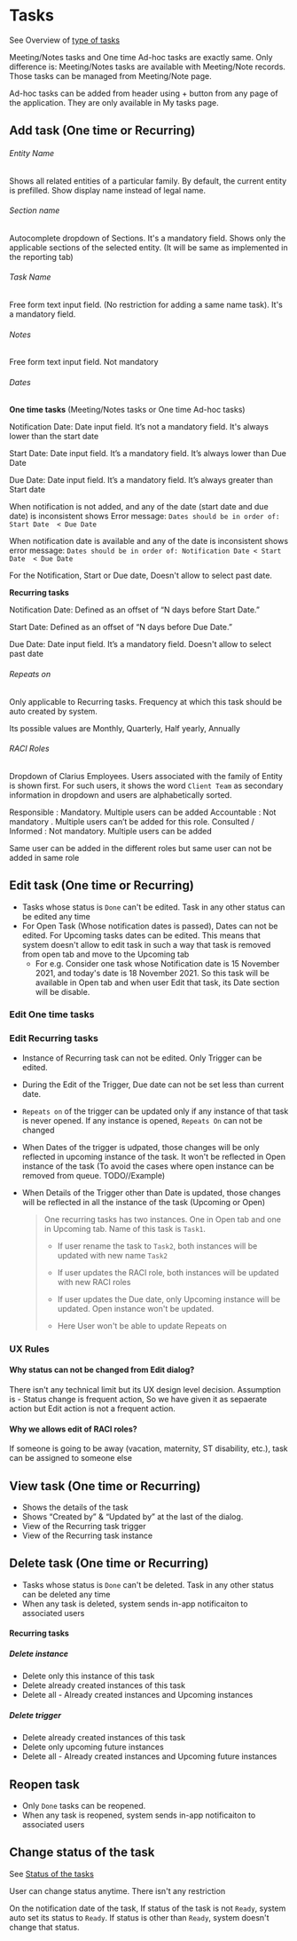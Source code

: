 # Tasks

See Overview of [type of tasks](./overview#tasks) 

Meeting/Notes tasks and One time Ad-hoc tasks are exactly same. Only difference is: Meeting/Notes tasks are available with Meeting/Note records. Those tasks can be managed from Meeting/Note page.

Ad-hoc tasks can be added from header using + button from any page of the application. They are only available in My tasks page. 

## Add task (One time or Recurring)

###### Entity Name

Shows all related entities of a particular family. By default, the current entity is prefilled. Show display name instead of legal name.

###### Section name

Autocomplete dropdown of Sections. It's a mandatory field. Shows only the applicable sections of the selected entity. (It will be same as implemented in the reporting tab)

###### Task Name

Free form text input field. (No restriction for adding a same name task). It's a mandatory field.

###### Notes

Free form text input field. Not mandatory

###### Dates

**One time tasks** (Meeting/Notes tasks or One time Ad-hoc tasks)

Notification Date: Date input field. It’s not a mandatory field. It's always lower than the start date

Start Date: Date input field. It’s a mandatory field. It’s always lower than Due Date

Due Date: Date input field. It’s a mandatory field. It’s always greater than Start date

When notification is not added, and any of the date (start date and due date) is  inconsistent shows Error message: `Dates should be in order of: Start Date  < Due Date`

When notification date is available and any of the date is inconsistent shows error message: `Dates should be in order of: Notification Date < Start Date  < Due Date`

For the Notification, Start or Due date, Doesn't allow to select past date.

**Recurring tasks**

Notification Date: Defined as an offset of “N days before Start Date.”

Start Date: Defined as an offset of “N days before Due Date.”

Due Date: Date input field. It’s a mandatory field. Doesn't allow to select past date

###### Repeats on

Only applicable to Recurring tasks. Frequency at which this task should be auto created by system. 

Its possible values are Monthly, Quarterly, Half yearly, Annually

###### RACI Roles

Dropdown of Clarius Employees. Users associated with the family of Entity is shown first. For such users, it shows the word `Client Team` as secondary information in dropdown and users are alphabetically sorted. 

Responsible : Mandatory. Multiple users can be added
Accountable : Not mandatory . Multiple users can’t be added for this role.
Consulted / Informed : Not mandatory. Multiple users can be added

Same user can be added in the different roles but same user can not be added in same role

## Edit task (One time or Recurring)

- Tasks whose status is `Done` can't be edited. Task in any other status can be edited any time
- For Open Task (Whose notification dates is passed), Dates can not be edited. For Upcoming tasks dates can be edited. This means that system doesn't allow to edit task in such a way that task is removed from open tab and move to the Upcoming tab
  - For e.g. Consider one task whose Notification date is 15 November 2021, and today's date is 18 November 2021. So this task will be available in Open tab and when user Edit that task, its Date section will be disable. 

### Edit One time tasks

### Edit Recurring tasks

- Instance of Recurring task can not be edited. Only Trigger can be edited.

- During the Edit of the Trigger, Due date can not be set less than current date.

- `Repeats on` of the trigger can be updated only if any instance of that task is never opened. If any instance is opened, `Repeats On` can not be changed

- When Dates of the trigger is udpated, those changes will be only reflected in upcoming instance of the task. It won't be reflected in Open instance of the task (To avoid the cases where open instance can be removed from queue. TODO//Example)

- When Details of the Trigger other than Date is updated, those changes will be reflected in all the instance of the task (Upcoming or Open)

  > One recurring tasks has two instances. One in Open tab and one in Upcoming tab. Name of this task is `Task1`. 
  >
  > - If user rename the task to `Task2`, both instances will be updated with new name `Task2`
  >
  > - If user updates the RACI role, both instances will be updated with new RACI roles
  >
  > - If user updates the Due date, only Upcoming instance will be updated. Open instance won't be updated.
  > - Here User won't be able to update Repeats on

### UX Rules

#### Why status can not be changed from Edit dialog?

There isn't any technical limit but its UX design level decision. Assumption is - Status change is frequent action, So we have given it as sepaerate action but Edit action is not a frequent action.

#### Why we allows edit of RACI roles?

If someone is going to be away (vacation, maternity, ST disability, etc.), task can be assigned to someone else

## View task (One time or Recurring)

- Shows the details of the task
- Shows “Created by” & “Updated by” at the last of the dialog.
- View of the Recurring task trigger
- View of the Recurring task instance

## Delete task (One time or Recurring)

- Tasks whose status is `Done`  can't be deleted. Task in any other status can be deleted any time
- When any task is deleted, system sends in-app notificaiton to associated users



#### Recurring tasks



##### Delete instance

- Delete only this instance of this task
- Delete already created instances of this task
- Delete all  - Already created instances and Upcoming instances

##### Delete trigger

- Delete already created instances of this task
- Delete only upcoming future instances
- Delete all  - Already created instances and Upcoming future instances



## Reopen task

- Only `Done` tasks can be reopened. 
- When any task is reopened, system sends in-app notificaiton to associated users

## Change status of the task

See [Status of the tasks](./overview#status)

User can change status anytime. There isn't any restriction

On the notification date of the task, If status of the task is not `Ready`, system auto set its status to `Ready`. If status is other than `Ready`, system doesn't change that status.

